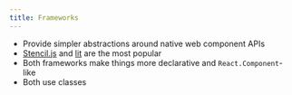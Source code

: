 ```yaml
---
title: Frameworks
---
```


- Provide simpler abstractions around native web component APIs
- [Stencil.js](https://stenciljs.com/) and [lit](https://lit.dev/) are the most popular
- Both frameworks make things more declarative and `React.Component`-like
- Both use classes
